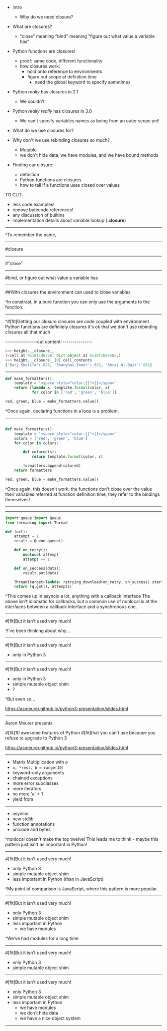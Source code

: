 


* Intro
  * Why do we need closure?
* What are closures?
  * "close" meaning "bind" meaning "figure out what value a variable has"
* Python functions are closures!
  * proof: same code, different functionality
  * how closures work:
    * hold onto reference to environments
    * figure out scope at definition time
      * need the global keyword to specify sometimes
* Python *really* has closures in 2.1
  * We couldn't 
* Python *really* *really* has closures in 3.0
  * We can't specify variables names as being from an outer scope yet!
* What do we use closures for?
* Why don't we use rebinding closures so much?
  * Mutable
  * we don't hide data, we have modules, and we have bound methods

* Finding our closure:
  * definition
  * Python functions are closures
  * how to tell if a functions uses closed over values















TO CUT:
* less code examples!
* remove bytecode references!
* any discussion of builtins
* implementation details about variable lookup (.__closure__)








---


^To remember the name,

---

#closure

---

#"close"

---

#bind, or figure out what value a variable has

---

##With closures the environment can used to close variables

^In constrast, in a pure function you can only use the arguments to the function.

---






^#[fit]Getting our closure
 closures are code coupled with environment
 Python functions are definitely closures
 it's ok that we don't use rebinding closures all that much







----------------cut content----------------

~~~python
>>> height.__closure__
(<cell at 0x10fcd62e8: dict object at 0x10fcb0548>,)
>>> height.__closure__[0].cell_contents
{'Burj Khalifa': 828, 'Shanghai Tower': 632, 'Abraj Al-Bait': 601}
~~~



---

~~~python
def make_formatters():
    template = '<space style="color:{}">{}</span>'
    return [lambda x: template.format(color, x)
            for color in ['red', 'green', 'blue']]

red, green, blue = make_formatters.value()
~~~

^Once again, declaring functions in a loop is a problem.

---

~~~python

def make_formatters():
    template = '<space style="color:{}">{}</span>'
    colors = ['red', 'green', 'blue']
    for color in colors:

        def colored(s):
            return template.format(color, s)

        formatters.append(colored)
    return formatters

red, green, blue = make_formatters.value()

~~~

^Once again, this doesn't work: the functions don't close over the value their
variables referred at function definition time, they refer to the bindings
themselves!

---












---

~~~python
import queue import Queue
from threading import Thread

def (url):
    attempt = 1
    result = Queue.queue()

    def on_retry():
        nonlocal attempt
        attempt += 1

    def on_success(data):
        result.put(data)

    Thread(target=lambda: retrying_download(on_retry, on_success).start()
    return (q.get(), attempts)
~~~

^This comes up in asyncio a lot, anything with a callback interface
The above isn't idiomatic for callbacks, but a common use of nonlocal
is at the interfaces between a callback interface and a synchronous one.

---

#[fit]But it isn't used very much!

^I've been thinking about why...

---

#[fit]But it isn't used very much!

* only in Python 3





---

#[fit]But it isn't used very much!

* only in Python 3
* simple mutable object shim
* ?

^But even so...

https://asmeurer.github.io/python3-presentation/slides.html

---

Aaron Meurer presents

#[fit]10 awesome features of Python 
#[fit]that you can't use because you refuse to upgrade to Python 3

https://asmeurer.github.io/python3-presentation/slides.html

---

* Matrix Multiplication with `@`
* `a, *rest, b = range(10)`
* keyword-only arguments
* chained exceptions
* more error subclasses
* more iterators
* no more 'a' < 1
* yield from

---

* asyncio
* new stdlib
* function annotations
* unicode and bytes

^nonlocal doesn't make the top twelve! This leads me to think - maybe this
pattern just isn't as important in Python!

---

#[fit]But it isn't used very much!

* only Python 3
* simple mutable object shim
* less important in Python (than in JavaScript)

^My point of comparison is JavaScript, where this pattern is more popular.

---

#[fit]But it isn't used very much!

* only Python 3
* simple mutable object shim
* less important in Python
    * we have modules

^We've had modules for a long time

---

#[fit]But it isn't used very much!

* only Python 3
* simple mutable object shim






---

#[fit]But it isn't used very much!

* only Python 3
* simple mutable object shim
* less important in Python
    * we have modules
    * we don't hide data
    * we have a nice object system

---








